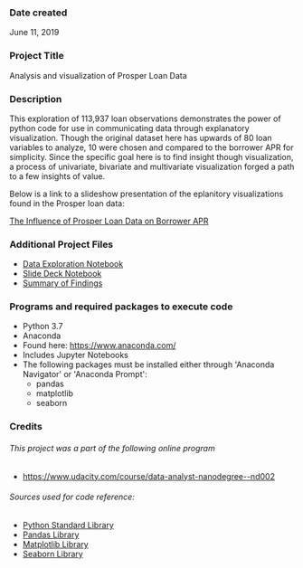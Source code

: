 ### Date created
June 11, 2019

### Project Title
Analysis and visualization of Prosper Loan Data

### Description
This exploration of 113,937 loan observations demonstrates the power of python code for use in communicating data through explanatory visualization.  Though the original dataset here has upwards of 80 loan variables to analyze, 10 were chosen and compared to  the borrower APR for simplicity.  Since the specific goal here is to find insight though visualization, a process of univariate, bivariate and multivariate visualization forged a path to a few insights of value. 

Below is a link to a slideshow presentation of the eplanitory visualizations found in the Prosper loan data:

[The Influence of Prosper Loan Data on Borrower APR](https://jeff-va.github.io/communicate_data_project/slide_deck.slides.html#/7/1)

### Additional Project Files

* [Data Exploration Notebook](https://github.com/Jeff-VA/communicate_data_project/blob/master/exploration_v2.ipynb)
* [Slide Deck Notebook](https://github.com/Jeff-VA/communicate_data_project/blob/master/slide_deck.ipynb)
* [Summary of Findings](https://github.com/Jeff-VA/communicate_data_project/blob/master/project_summary.md)

### Programs and required packages to execute code

* Python 3.7
* Anaconda
 * Found here: https://www.anaconda.com/
 * Includes Jupyter Notebooks
* The following packages must be installed either through 'Anaconda Navigator' or 'Anaconda Prompt':
  * pandas
  * matplotlib
  * seaborn

### Credits

###### This project was a part of the following online program

* https://www.udacity.com/course/data-analyst-nanodegree--nd002

###### Sources used for code reference:

* [Python Standard Library](https://docs.python.org/3/library/)
* [Pandas Library](https://pandas.pydata.org/pandas-docs/stable/)
* [Matplotlib Library](https://matplotlib.org/api/_as_gen/matplotlib.pyplot.html)
* [Seaborn Library](https://seaborn.pydata.org/)

